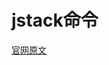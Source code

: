 # jstack命令


[官网原文](https://docs.oracle.com/javase/8/docs/technotes/tools/unix/jstack.html#BABGJDIF)